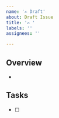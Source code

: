 ```yaml
---
name: '✍️ Draft'
about: Draft Issue
title: '✍️ '
labels: ''
assignees: ''

---
```


## Overview

* 

## Tasks

- [ ] 
